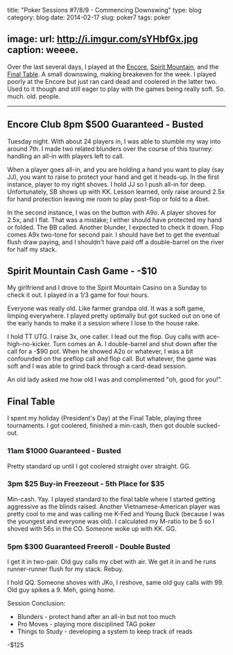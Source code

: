 title: "Poker Sessions #7/8/9 - Commencing Downswing"
type: blog
category: blog
date: 2014-02-17
slug: poker7
tags: poker

image:
    url: http://i.imgur.com/sYHbfGx.jpg
    caption: weeee.
---

Over the last several days, I played at the [Encore](http://encoreclub.cpm),
[Spirit Mountain](http://spiritmountain.com), and the [Final
Table](http://pokerportland.com). A small downswing, making breakeven for the
week. I played poorly at the Encore but just ran card dead and coolered in the
latter two. Used to it though and still eager to play with the games being
really soft. So. much. old. people.

---

## Encore Club 8pm $500 Guaranteed - Busted

Tuesday night. With about 24 players in, I was able to stumble my way into
around 7th. I made two related blunders over the course of this tourney:
handling an all-in with players left to call.

When a player goes all-in, and you are holding a hand you want to play (say
JJ), you want to raise to protect your hand and get it heads-up. In the first
instance, player to my right shoves. I hold JJ so I push all-in for deep.
Unfortunately, SB shows up with KK. Lesson learned, only raise around 2.5x
for hand protection leaving me room to play post-flop or fold to a 4bet.

In the second instance, I was on the button with A9o. A player shoves for 2.5x,
and I flat. That was a mistake; I either should have protected my hand or
folded. The BB called. Another blunder, I expected to check it down. Flop comes
A9x two-tone for second pair. I should have bet to get the eventual flush draw
paying, and I shouldn't have paid off a double-barrel on the river for half my
stack.

## Spirit Mountain Cash Game - -$10

My girlfriend and I drove to the Spirit Mountain Casino on a Sunday to check it
out. I played in a $1/$3 game for four hours.

Everyone was really old. Like farmer grandpa old. It was a soft game, limping
everywhere. I played pretty optimally but got sucked out on one of the early
hands to make it a session where I lose to the house rake.

I hold TT UTG. I raise 3x, one caller. I lead out the flop. Guy calls with
ace-high-no-kicker. Turn comes an A. I double-barrel and shut down after the
call for a -$90 pot. When he showed A2o or whatever, I was a bit confounded
on the preflop call and flop call. But whatever, the game was soft and I was
able to grind back through a card-dead session.

An old lady asked me how old I was and complimented "oh, good for you!".

## Final Table

I spent my holiday (President's Day) at the Final Table, playing three
tournaments. I got coolered, finished a min-cash, then got double sucked-out.

### 11am $1000 Guaranteed - Busted

Pretty standard up until I got coolered straight over straight. GG.

### 3pm $25 Buy-in Freezeout - 5th Place for $35

Min-cash. Yay. I played standard to the final table where I started getting
aggressive as the blinds raised. Another Vietnamese-American player was pretty
cool to me and was calling me K-Fed and Young Buck (because I was the youngest
and everyone was old). I calculated my M-ratio to be 5 so I shoved with 56s in
the CO. Someone woke up with KK. GG.

### 5pm $300 Guaranteed Freeroll - Double Busted

I get it in two-pair. Old guy calls my cbet with air. We get it in and he runs
runner-runner flush for my stack. Rebuy.

I hold QQ. Someone shoves with JKo, I reshove, same old guy calls with 99. Old
guy spikes a 9. Meh, going home.

Session Conclusion:

- Blunders - protect hand after an all-in but not too much
- Pro Moves - playing more disciplined TAG poker
- Things to Study - developing a system to keep track of reads

-$125
